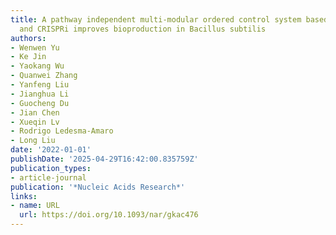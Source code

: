 ```yaml
---
title: A pathway independent multi-modular ordered control system based on thermosensors
  and CRISPRi improves bioproduction in Bacillus subtilis
authors:
- Wenwen Yu
- Ke Jin
- Yaokang Wu
- Quanwei Zhang
- Yanfeng Liu
- Jianghua Li
- Guocheng Du
- Jian Chen
- Xueqin Lv
- Rodrigo Ledesma‐Amaro
- Long Liu
date: '2022-01-01'
publishDate: '2025-04-29T16:42:00.835759Z'
publication_types:
- article-journal
publication: '*Nucleic Acids Research*'
links:
- name: URL
  url: https://doi.org/10.1093/nar/gkac476
---
```

